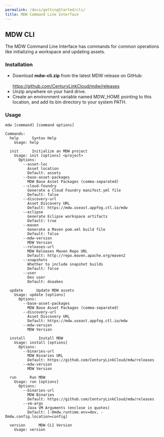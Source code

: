 ```yaml
---
permalink: /docs/gettingStarted/cli/
title: MDW Command Line Interface
---
```

## MDW CLI
  The MDW Command Line Interface has commands for common operations like initializing a workspace and updating assets. 

### Installation
   - Download **mdw-cli.zip** from the latest MDW release on GitHub:<br>   
     <https://github.com/CenturyLinkCloud/mdw/releases>
   - Unzip anywhere on your hard drive.
   - Create an environment variable named MDW_HOME pointing to this location, and add its bin directory to your system PATH. 
   
### Usage
  `mdw [command] [command options]`
  ```
  Commands:
    help      Syntax Help
      Usage: help

    init      Initialize an MDW project
      Usage: init [options] <project>
        Options:
          --asset-loc
            Asset location
            Default: assets
          --base-asset-packages
            MDW Base Asset Packages (comma-separated)
          --cloud-foundry
            Generate a Cloud Foundry manifest.yml file
            Default: false
          --discovery-url
            Asset Discovery URL
            Default: https://mdw.useast.appfog.ctl.io/mdw
          --eclipse
            Generate Eclipse workspace artifacts
            Default: true
          --maven
            Generate a Maven pom.xml build file
            Default: false
          --mdw-version
            MDW Version
          --releases-url
            MDW Releases Maven Repo URL
            Default: http://repo.maven.apache.org/maven2
          --snapshots
            Whether to include snapshot builds
            Default: false
          --user
            Dev user
            Default: dxoakes

    update      Update MDW assets
      Usage: update [options]
        Options:
          --base-asset-packages
            MDW Base Asset Packages (comma-separated)
          --discovery-url
            Asset Discovery URL
            Default: https://mdw.useast.appfog.ctl.io/mdw
          --mdw-version
            MDW Version

    install      Install MDW
      Usage: install [options]
        Options:
          --binaries-url
            MDW Binaries URL
            Default: https://github.com/CenturyLinkCloud/mdw/releases
          --mdw-version
            MDW Version

    run      Run MDW
      Usage: run [options]
        Options:
          --binaries-url
            MDW Binaries
            Default: https://github.com/CenturyLinkCloud/mdw/releases
          --vm-args
            Java VM Arguments (enclose in quotes)
            Default: [-Dmdw.runtime.env=dev, -Dmdw.config.location=config]

    version      MDW CLI Version
      Usage: version

  ```      

